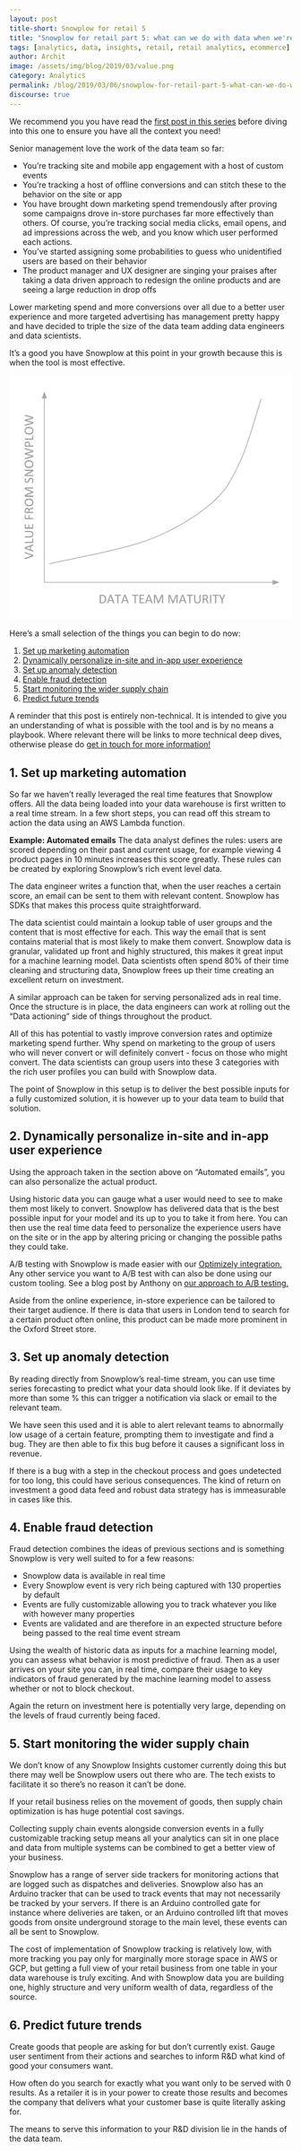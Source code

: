 ```yaml
---
layout: post
title-short: Snowplow for retail 5
title: "Snowplow for retail part 5: what can we do with data when we're well established?"
tags: [analytics, data, insights, retail, retail analytics, ecommerce]
author: Archit
image: /assets/img/blog/2019/03/value.png
category: Analytics
permalink: /blog/2019/03/06/snowplow-for-retail-part-5-what-can-we-do-with-data-when-were-well-established/
discourse: true
---
```



We recommend you you have read the [first post in this series][part-1] before diving into this one to ensure you have all the context you need!

Senior management love the work of the data team so far:

- You’re tracking site and mobile app engagement with a host of custom events
- You’re tracking a host of offline conversions and can stitch these to the behavior on the site or app
- You have brought down marketing spend tremendously after proving some campaigns drove in-store purchases far more effectively than others. Of course, you’re tracking social media clicks, email opens, and ad impressions across the web, and you know which user performed each actions.
- You’ve started assigning some probabilities to guess who unidentified users are based on their behavior
- The product manager and UX designer are singing your praises after taking a data driven approach to redesign the online products and are seeing a large reduction in drop offs

Lower marketing spend and more conversions over all due to a better user experience and more targeted advertising has management pretty happy and have decided to triple the size of the data team adding data engineers and data scientists.

It’s a good you have Snowplow at this point in your growth because this is when the tool is most effective.

![value from Snowplow][value]

Here’s a small selection of the things you can begin to do now:

1. [Set up marketing automation](#automation)
2. [Dynamically personalize in-site and in-app user experience](#personalize)
3. [Set up anomaly detection](#anomaly)
4. [Enable fraud detection](#fraud)
5. [Start monitoring the wider supply chain](#supply)
6. [Predict future trends](#predict)

A reminder that this post is entirely non-technical. It is intended to give you an understanding of what is possible with the tool and is by no means a playbook. Where relevant there will be links to more technical deep dives, otherwise please do [get in touch for more information!][demo]

<h2 id="automation">1. Set up marketing automation</h2>
So far we haven’t really leveraged the real time features that Snowplow offers. All the data being loaded into your data warehouse is first written to a real time stream. In a few short steps, you can read off this stream to action the data using an AWS Lambda function.

**Example: Automated emails**
The data analyst defines the rules: users are scored depending on their past and current usage, for example viewing 4 product pages in 10 minutes increases this score greatly. These rules can be created by exploring Snowplow’s rich event level data.

The data engineer writes a function that, when the user reaches a certain score, an email can be sent to them with relevant content. Snowplow has SDKs that makes this process quite straightforward.

The data scientist could maintain a lookup table of user groups and the content that is most effective for each. This way the email that is sent contains material that is most likely to make them convert. Snowplow data is granular, validated up front and highly structured, this makes it great input for a machine learning model. Data scientists often spend 80% of their time cleaning and structuring data, Snowplow frees up their time creating an excellent return on investment.

A similar approach can be taken for serving personalized ads in real time. Once the structure is in place, the data engineers can work at rolling out the “Data actioning” side of things throughout the product.

All of this has potential to vastly improve conversion rates and optimize marketing spend further. Why spend on marketing to the group of users who will never convert or will definitely convert - focus on those who might convert. The data scientists can group users into these 3 categories with the rich user profiles you can build with Snowplow data.

The point of Snowplow in this setup is to deliver the best possible inputs for a fully customized solution, it is however up to your data team to build that solution.

<h2 id="personalize">2. Dynamically personalize in-site and in-app user experience</h2>

Using the approach taken in the section above on “Automated emails”, you can also personalize the actual product.

Using historic data you can gauge what a user would need to see to make them most likely to convert. Snowplow has delivered data that is the best possible input for your model and its up to you to take it from here. You can then use the real time data feed to personalize the experience users have on the site or in the app by altering pricing or changing the possible paths they could take.

A/B testing with Snowplow is made easier with our [Optimizely integration.][opt] Any other service you want to A/B test with can also be done using our custom tooling. See a blog post by Anthony on [our approach to A/B testing.][ab]

Aside from the online experience, in-store experience can be tailored to their target audience. If there is data that users in London tend to search for a certain product often online, this product can be made more prominent in the Oxford Street store.

<h2 id="anomaly">3. Set up anomaly detection</h2>

By reading directly from Snowplow’s real-time stream, you can use time series forecasting to predict what your data should look like. If it deviates by more than some % this can trigger a notification via slack or email to the relevant team.

We have seen this used and it is able to alert relevant teams to abnormally low usage of a certain feature, prompting them to investigate and find a bug. They are then able to fix this bug before it causes a significant loss in revenue.

If there is a bug with a step in the checkout process and goes undetected for too long, this could have serious consequences. The kind of return on investment a good data feed and robust data strategy has is immeasurable in cases like this.

<h2 id="fraud">4. Enable fraud detection</h2>

Fraud detection combines the ideas of previous sections and is something Snowplow is very well suited to for a few reasons:

- Snowplow data is available in real time
- Every Snowplow event is very rich being captured with 130 properties by default
- Events are fully customizable allowing you to track whatever you like with however many properties
- Events are validated and are therefore in an expected structure before being passed to the real time event stream

Using the wealth of historic data as inputs for a machine learning model, you can assess what behavior is most predictive of fraud. Then as a user arrives on your site you can, in real time, compare their usage to key indicators of fraud generated by the machine learning model to assess whether or not to block checkout.

Again the return on investment here is potentially very large, depending on the levels of fraud currently being faced.

<h2 id="supply">5. Start monitoring the wider supply chain</h2>

We don’t know of any Snowplow Insights customer currently doing this but there may well be Snowplow users out there who are. The tech exists to facilitate it so there’s no reason it can’t be done.

If your retail business relies on the movement of goods, then supply chain optimization is has huge potential cost savings.

Collecting supply chain events alongside conversion events in a fully customizable tracking setup means all your analytics can sit in one place and data from multiple systems can be combined to get a better view of your business.

Snowplow has a range of server side trackers for monitoring actions that are logged such as dispatches and deliveries. Snowplow also has an Arduino tracker that can be used to track events that may not necessarily be tracked by your servers. If there is an Arduino controlled gate for instance where deliveries are taken, or an Arduino controlled lift that moves goods from onsite underground storage to the main level, these events can all be sent to Snowplow.

The cost of implementation of Snowplow tracking is relatively low, with more tracking you pay only for marginally more storage space in AWS or GCP, but getting a full view of your retail business from one table in your data warehouse is truly exciting. And with Snowplow data you are building one, highly structure and very uniform wealth of data, regardless of the source.

<h2 id="predict">6. Predict future trends</h2>

Create goods that people are asking for but don’t currently exist. Gauge user sentiment from their actions and searches to inform R&D what kind of good your consumers want.

How often do you search for exactly what you want only to be served with 0 results. As a retailer it is in your power to create those results and becomes the company that delivers what your customer base is quite literally asking for.

The means to serve this information to your R&D division lie in the hands of the data team.



[part-1]: /blog/2019/03/06/snowplow-for-retail-part-1-how-can-I-use-snowplow/

[value]: /assets/img/blog/2019/03/value.png

[demo]: https://snowplowanalytics.com/request-demo/?utm_source=blog&utm_medium=retail-analytics-5&utm_content=text-link

[opt]: https://snowplowanalytics.com/blog/2016/03/03/snowplow-javascript-tracker-2.6.0-released-with-optimizely-and-augur-integration/#optimizely-integration

[ab]: https://snowplowanalytics.com/blog/2018/05/25/improving-ab-testing-with-event-data-modeling/
